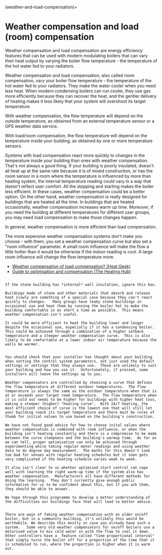 (weather-and-load-compensation)=
# Weather compensation and load (room) compensation

Weather compensation and load compensation are energy efficiency features that can be used with modern modulating boilers that can vary their heat output by varying the boiler flow temperature - the temperature of the hot water fed to your radiators.

Weather compensation and load compensation, also called room compensation, vary your boiler flow temperature - the temperature of the hot water fed to your radiators. They make the water cooler when you need less heat.  When modern condensing boilers can run cooler, they use gas more efficiently because they can recover the heat, and the gentler delivery of heating makes it less likely that your system will overshoot its target temperature.

With weather compensation, the flow temperature will depend on the outside temperature, as obtained from an external temperature sensor or a GPS weather data service.  

With load/room compensation, the flow temperature will depend on the temperature inside your building, as obtained by one or more temperature sensors.

Systems with load compensation react more quickly to changes in the temperature inside your building than ones with weather compensation.  That's not always a good thing.  If your building is poorly insulated, doesn't all heat up at the same rate because it is of mixed construction, or has the room sensor in a room where the temperature is influenced by more than heating system, the internal temperature reading could vary in a way that doesn't reflect user comfort.  All the stopping and starting makes the boiler less efficient.   In these cases, weather compensation could be a better option.  On the other hand, weather compensation is really designed for buildings that are heated all the time.  In buildings that are heated occasionally, weather compensation increases warm up time.  Moreover, if you need the building at different temperatures for different user groups, you may need load compensation to make those changes happen.  

In general, weather compensation is more efficient than load compensation.

The more expensive weather compensation systems don't make you choose - with them, you set a weather compensation curve but also set a "room influence" parameter.  A small room influence will make the flow a little hotter than it would be otherwise if the indoor reading is cool.  A large room influence will change the flow temperature more.  

- [Weather compensation of load compensation? (Heat Geek)](https://www.heatgeek.com/weather-compensation-or-load-compensation/)
- [Guide to optimisation and compensation (The Heating Hub)](https://www.theheatinghub.co.uk/best-smart-heating-controls-compatibility-guide)

```{admonition} Stone: a special case 

If the stone building has *internal* wall insulation, ignore this box. 

Buildings made of stone and other materials that absorb and release heat slowly are something of a special case because they can't react quickly to changes.   Many groups have leaky stone buildings in occasional use and heat them by running the boiler hot to make the building comfortable in as short a time as possible.  This means weather compensation isn't useful.

It could be more efficient to heat the building lower and longer despite the occasional use, especially if it has a condensing boiler.  This could be achieved through a combination of a higher setback temperature and a steeper weather compensation curve.  This is also likely to be comfortable at a lower indoor air temperature because the walls be warmer. 

```

```{admonition} Choosing settings

You should check that your installer has thought about your building when setting the control system parameters, not just used the default settings or settings that they always use.  These are unlikely to suit your building and how you use it.  Unfortunately, if pressed, some installers will leave the settings up to you.

Weather compensators are controlled by choosing a curve that defines the flow temperature at different outdoor temperatures.  The flow temperature is always the same as the outdoor temperature when that is at or exceeds your target room temperature.  The flow temperature when it is cold out needs to be higher for buildings with higher heat loss, making a steeper (higher) "heating curve".  With 24/7 heating, the most efficient choice of curve is the lowest one that will still let your building reach its target temperature and there must be rules of thumb for initial values to use based on the building's construction.  

We have not found good advice for how to choose inital values where weather compensation is combined with room influence, or when the building isn't heating constantly and there is a compromise to be made between the curve steepness and the building's warmup time.  As far as we can tell, proper optimisation can only be achieved through experimenting while taking regular meter readings and using weather data to do degree day measurement.  The maths for this doesn't look too bad for venues with regular heating schedules but it soon gets very complicated if the heating schedule varies week to week.  

It also isn't clear to us whether optimised start control can cope well with learning the right warm-up time if the system also has weather compensation.  Manufacturers all have different methods for doing the learning.  They don't currently give enough public information for us to be confident about this, but if you ask them, they should be able to answer.

We hope through this programme to develop a better understanding of the difficulties our buildings face that will lead to better advice.

```


```{admonition} Old boilers

There are ways of faking weather compensation with an older on/off boiler, but in a community building, it's unlikely this would be worthwhile. We describe this mostly in case you already have such a system.   Some very old weather compensators for on/off boilers use a motorised valve to mix cold water in with the flow to cool it down. Other controllers have a  feature called "time proportional interval" that simply turns the boiler off for a proportion of the time that it is scheduled to run, where the proportion is higher when it is warm out.  

```